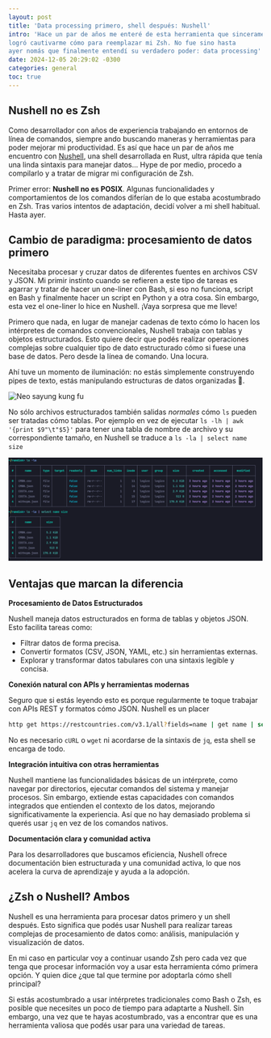 ```yaml
---
layout: post
title: 'Data processing primero, shell después: Nushell'
intro: 'Hace un par de años me enteré de esta herramienta que sinceramente no
logró cautivarme cómo para reemplazar mi Zsh. No fue sino hasta
ayer nomás que finalmente entendí su verdadero poder: data processing'
date: 2024-12-05 20:29:02 -0300
categories: general
toc: true
---
```


## Nushell no es Zsh

Como desarrollador con años de experiencia trabajando en entornos de línea de
comandos, siempre ando buscando maneras y herramientas para poder mejorar mi
productividad. Es así que hace un par de años me encuentro con
[Nushell](https://nushell.sh), una shell desarrollada en Rust, ultra rápida que
tenía una linda sintaxis para manejar datos... Hype de por medio, procedo a
compilarlo y a tratar de migrar mi configuración de Zsh.

Primer error: **Nushell no es POSIX**. Algunas funcionalidades y comportamientos 
de los comandos diferían de lo que estaba acostumbrado en Zsh. Tras varios
intentos de adaptación, decidí volver a mi shell habitual. Hasta ayer.

## Cambio de paradigma: procesamiento de datos primero

Necesitaba procesar y cruzar datos de diferentes fuentes en archivos CSV y JSON.
Mi primir instinto cuando se refieren a este tipo de tareas es agarrar y tratar
de hacer un one-liner con Bash, si eso no funciona, script en Bash y finalmente
hacer un script en Python y a otra cosa. Sin embargo, esta vez el one-liner lo
hice en Nushell. ¡Vaya sorpresa que me lleve!

Primero que nada, en lugar de manejar cadenas de texto cómo lo hacen los
intérpretes de comandos convencionales, Nushell trabaja con tablas y objetos estructurados. Esto quiere
decir que podés realizar operaciones complejas sobre cualquier tipo de dato
estructurado cómo si fuese una base de datos. Pero desde la línea de comando.
Una locura.

Ahí tuve un momento de iluminación: no estás simplemente construyendo pipes de
texto, estás manipulando estructuras de datos organizadas 🤯.

![Neo sayung kung fu](https://i.giphy.com/media/v1.Y2lkPTc5MGI3NjExMGV2eW16aTVvNDJ2czVlejlhbWxsNGg2OWYwdjZ5OXdoMDUzazZzbiZlcD12MV9pbnRlcm5hbF9naWZfYnlfaWQmY3Q9Zw/3o7btNhMBytxAM6YBa/giphy.gif)

No sólo archivos estructurados también salidas _normales_ cómo `ls` pueden ser
tratadas cómo tablas. Por ejemplo en vez de ejecutar `ls -lh | awk '{print $9"\t"$5}'`
para tener una tabla de nombre de archivo y su correspondiente tamaño, en
Nushell se traduce a `ls -la | select name size`

![](/assets/images/blog/24-12-06/2024-12-06_18-34-15.png)

## Ventajas que marcan la diferencia

**Procesamiento de Datos Estructurados**

Nushell maneja datos estructurados en forma de tablas y objetos JSON. Esto facilita tareas como:

- Filtrar datos de forma precisa.
- Convertir formatos (CSV, JSON, YAML, etc.) sin herramientas externas.
- Explorar y transformar datos tabulares con una sintaxis legible y concisa.

**Conexión natural con APIs y herramientas modernas**

Seguro que si estás leyendo esto es porque regularmente te toque trabajar con
APIs REST y formatos cómo JSON. Nushell es un placer

```Bash
http get https://restcountries.com/v3.1/all?fields=name | get name | select common nativeName | sort | first 3
```

No es necesario `cURL` o `wget` ni acordarse de la sintaxis de `jq`, esta shell
se encarga de todo.

**Integración intuitiva con otras herramientas**

Nushell mantiene las funcionalidades básicas de un intérprete, como navegar por directorios, 
ejecutar comandos del sistema y manejar procesos. Sin embargo, extiende estas 
capacidades con comandos integrados que entienden el contexto de los datos, 
mejorando significativamente la experiencia. Así que no hay demasiado problema
si querés usar `jq` en vez de los comandos nativos.

**Documentación clara y comunidad activa**

Para los desarrolladores que buscamos eficiencia, Nushell ofrece documentación 
bien estructurada y una comunidad activa, lo que nos acelera la curva de aprendizaje 
y ayuda a la adopción.

## ¿Zsh o Nushell? Ambos

Nushell es una herramienta para procesar datos primero y un shell después. Esto 
significa que podés usar Nushell para realizar tareas complejas de procesamiento 
de datos como: análisis, manipulación y visualización de datos.

En mi caso en particular voy a continuar usando Zsh pero cada vez que tenga que
procesar información voy a usar esta herramienta cómo primera opción. Y quien dice
¿que tal que termine por adoptarla cómo shell principal? 

Si estás acostumbrado a usar intérpretes tradicionales como Bash o Zsh, es posible 
que necesites un poco de tiempo para adaptarte a Nushell. Sin embargo, 
una vez que te hayas acostumbrado, vas a encontrar que es una herramienta 
valiosa que podés usar para una variedad de tareas.


